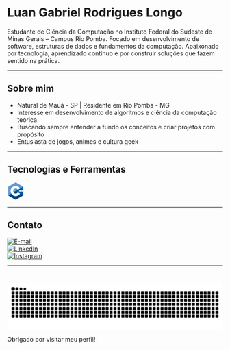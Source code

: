 # Luan Gabriel Rodrigues Longo

Estudante de Ciência da Computação no Instituto Federal do Sudeste de Minas Gerais – Campus Rio Pomba. Focado em desenvolvimento de software, estruturas de dados e fundamentos da computação. Apaixonado por tecnologia, aprendizado contínuo e por construir soluções que fazem sentido na prática.

---

## Sobre mim

- Natural de Mauá - SP | Residente em Rio Pomba - MG  
- Interesse em desenvolvimento de algoritmos e ciência da computação teórica  
- Buscando sempre entender a fundo os conceitos e criar projetos com propósito  
- Entusiasta de jogos, animes e cultura geek

---

## Tecnologias e Ferramentas

<img src="https://raw.githubusercontent.com/devicons/devicon/master/icons/cplusplus/cplusplus-original.svg" alt="C++" width="40" height="40"/>

---

## Contato

[![E-mail](https://img.shields.io/badge/Email-000?style=for-the-badge&logo=microsoft-outlook&logoColor=FF0000)](mailto:lrodriges2407@gmail.com)  
[![LinkedIn](https://img.shields.io/badge/LinkedIn-000?style=for-the-badge&logo=linkedin&logoColor=FF0000)](https://www.linkedin.com/in/lrodriguesrl)  
[![Instagram](https://img.shields.io/badge/Instagram-000?style=for-the-badge&logo=instagram&logoColor=FF0000)](https://www.instagram.com/l.rodriguess11)

---
#

<picture align="center">
  <source media="(prefers-color-scheme: dark)" srcset="https://raw.githubusercontent.com/lgrodriguess/lgrodriguess/output/github-contribution-grid-snake-dark.svg">
  <source media="(prefers-color-scheme: light)" srcset="https://raw.githubusercontent.com/lgrodriguess/lgrodriguess/output/github-contribution-grid-snake-dark.svg">
  <img align="center" alt="github contribution grid snake animation" src="https://raw.githubusercontent.com/lgrodriguess/lgrodriguess/output/github-contribution-grid-snake.svg">
</picture>

Obrigado por visitar meu perfil!
